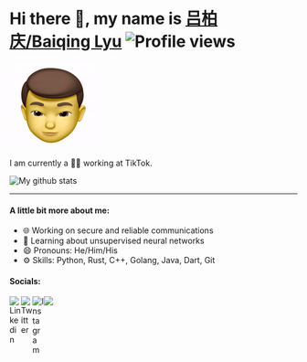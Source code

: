 # Hi there 👋, my name is [吕柏庆/Baiqing Lyu](https://baiqinglyu.engineer/) ![Profile views](https://gpvc.arturio.dev/BaiqingL)

<img src="https://raw.githubusercontent.com/BaiqingL/BaiqingL/master/head.gif" width="150">

I am currently a 👨‍💻 working at TikTok.

![My github stats](https://github-readme-stats.vercel.app/api?username=BaiqingL&show_icons=true)

---
#### A little bit more about me:

* 🌐 Working on secure and reliable communications
* 🧠 Learning about unsupervised neural networks
* 😄 Pronouns: He/Him/His
* ⚙️ Skills: Python, Rust, C++, Golang, Java, Dart, Git

#### Socials:

<a href="https://www.linkedin.com/in/viewerisland/" rel="LinkedIn"><img align="left" alt="Linkedin" width="20px" src="https://cdn.jsdelivr.net/npm/simple-icons@v3/icons/linkedin.svg"></a>
<a href="https://twitter.com/viewerisland" rel="Twitter"><img align="left" alt="Twitter" width="20px" src="https://cdn.jsdelivr.net/npm/simple-icons@v3/icons/twitter.svg"></a>
<a href="https://www.instagram.com/andybql/" rel="Instagram"><img align="left" alt="Instagram" width="20px" src="https://cdn.jsdelivr.net/npm/simple-icons@v3/icons/instagram.svg"></a>

<img src="https://raw.githubusercontent.com/BaiqingL/BaiqingL/master/questionable.svg">
